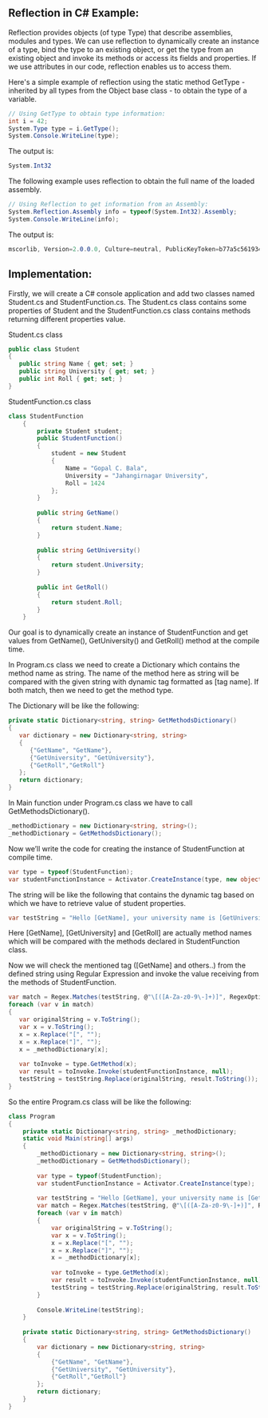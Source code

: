 ## Reflection in C# Example:

Reflection provides objects (of type Type) that describe assemblies, modules and types. We can use reflection to dynamically create an instance of a type, bind the type to an existing object, or get the type from an existing object and invoke its methods or access its fields and properties. If we use attributes in our code, reflection enables us to access them.

Here's a simple example of reflection using the static method GetType - inherited by all types from the Object base class - to obtain the type of a variable.

```C#
// Using GetType to obtain type information:   
int i = 42;  
System.Type type = i.GetType();   
System.Console.WriteLine(type);  
```
 
The output is:

```C#
System.Int32
```
 
The following example uses reflection to obtain the full name of the loaded assembly.

```C#
// Using Reflection to get information from an Assembly:  
System.Reflection.Assembly info = typeof(System.Int32).Assembly;  
System.Console.WriteLine(info);
```

The output is:

```C#
mscorlib, Version=2.0.0.0, Culture=neutral, PublicKeyToken=b77a5c561934e089
```

## Implementation:

Firstly, we will create a C# console application and add two classes named Student.cs and StudentFunction.cs. The Student.cs class contains some properties of Student and the StudentFunction.cs class contains methods returning different properties value.

Student.cs class

```C#
public class Student  
{  
   public string Name { get; set; }  
   public string University { get; set; }  
   public int Roll { get; set; }  
} 
```

StudentFunction.cs class

```C# 
class StudentFunction  
    {  
        private Student student;  
        public StudentFunction()  
        {  
            student = new Student  
            {  
                Name = "Gopal C. Bala",   
                University = "Jahangirnagar University",   
                Roll = 1424  
            };  
        }  
  
        public string GetName()  
        {  
            return student.Name;  
        }  
  
        public string GetUniversity()  
        {  
            return student.University;  
        }  
  
        public int GetRoll()  
        {  
            return student.Roll;  
        }  
    } 
```

Our goal is to dynamically create an instance of StudentFunction and get values from GetName(), GetUniversity() and GetRoll() method at the compile time.

In Program.cs class we need to create a Dictionary which contains the method name as string. The name of the method here as string will be compared with the given string with dynamic tag formatted as [tag name]. If both match, then we need to get the method type.

The Dictionary will be like the following:

```C#
private static Dictionary<string, string> GetMethodsDictionary()  
{  
   var dictionary = new Dictionary<string, string>  
   {  
      {"GetName", "GetName"},   
      {"GetUniversity", "GetUniversity"},  
      {"GetRoll","GetRoll"}  
   };  
   return dictionary;  
}
```

In Main function under Program.cs class we have to call GetMethodsDictionary().

```C#
_methodDictionary = new Dictionary<string, string>();  
_methodDictionary = GetMethodsDictionary(); 
```

Now we’ll write the code for creating the instance of StudentFunction at compile time.

```C#
var type = typeof(StudentFunction);  
var studentFunctionInstance = Activator.CreateInstance(type, new object[] { }); 
```

The string will be like the following that contains the dynamic tag based on which we have to retrieve value of student properties.

```C#
var testString = "Hello [GetName], your university name is [GetUniversity] and roll is [GetRoll]";
```

Here [GetName], [GetUniversity] and [GetRoll] are actually method names which will be compared with the methods declared in StudentFunction class.

Now we will check the mentioned tag ([GetName] and others..) from the defined string using Regular Expression and invoke the value receiving from the methods of StudentFunction.

```C#
var match = Regex.Matches(testString, @"\[([A-Za-z0-9\-]+)]", RegexOptions.IgnoreCase);  
foreach (var v in match)  
{  
   var originalString = v.ToString();  
   var x = v.ToString();  
   x = x.Replace("[", "");  
   x = x.Replace("]", "");  
   x = _methodDictionary[x];  
  
   var toInvoke = type.GetMethod(x);  
   var result = toInvoke.Invoke(studentFunctionInstance, null);  
   testString = testString.Replace(originalString, result.ToString());  
}
```

So the entire Program.cs class will be like the following:

```C#
class Program  
{  
    private static Dictionary<string, string> _methodDictionary;  
    static void Main(string[] args)  
    {  
        _methodDictionary = new Dictionary<string, string>();  
        _methodDictionary = GetMethodsDictionary();  
  
        var type = typeof(StudentFunction);  
        var studentFunctionInstance = Activator.CreateInstance(type);  
  
        var testString = "Hello [GetName], your university name is [GetUniversity] and roll is [GetRoll]";  
        var match = Regex.Matches(testString, @"\[([A-Za-z0-9\-]+)]", RegexOptions.IgnoreCase);  
        foreach (var v in match)  
        {  
            var originalString = v.ToString();  
            var x = v.ToString();  
            x = x.Replace("[", "");  
            x = x.Replace("]", "");  
            x = _methodDictionary[x];  
  
            var toInvoke = type.GetMethod(x);  
            var result = toInvoke.Invoke(studentFunctionInstance, null);  
            testString = testString.Replace(originalString, result.ToString());  
        }  
  
        Console.WriteLine(testString);  
    }  
  
    private static Dictionary<string, string> GetMethodsDictionary()  
    {  
        var dictionary = new Dictionary<string, string>  
        {  
            {"GetName", "GetName"},   
            {"GetUniversity", "GetUniversity"},  
            {"GetRoll","GetRoll"}  
        };  
        return dictionary;  
    }  
} 
```
